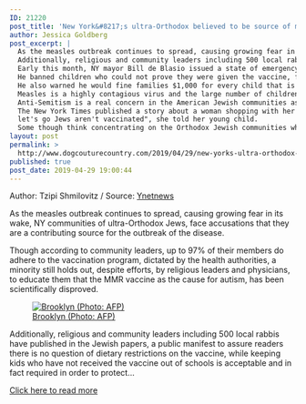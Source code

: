 ```yaml
---
ID: 21220
post_title: 'New York&#8217;s ultra-Orthodox believed to be source of measles outbreak'
author: Jessica Goldberg
post_excerpt: |
  As the measles outbreak continues to spread, causing growing fear in its wake, NY communities of ultra-Orthodox Jews, face accusations that they are a contributing source for the outbreak of the disease.
  Additionally, religious and community leaders including 500 local rabbis have published in the Jewish papers, a public manifest to assure readers there is no question of dietary restrictions on the vaccine, while keeping kids who have not received the vaccine out of schools is acceptable and in fact required in order to protect other children.
  Early this month, NY mayor Bill de Blasio issued a state of emergency in-an-effort to block the spread of measles in New York borrows.
  He banned children who could not prove they were given the vaccine, from entering schools.
  He also warned he would fine families $1,000 for every child that is not vaccinated.
  Measles is a highly contagious virus and the large number of children in every family and the cramped living conditions in the ultra-Orthodox communities, who separate themselves from the outside world, contribute to the rapid spread of the disease.
  Anti-Semitism is a real concern in the American Jewish communities as well as among health authorities.
  The New York Times published a story about a woman shopping with her toddler, that ran out of the store leaving her purchases behind after a religious Jew came in and coughed. "
  let's go Jews aren't vaccinated", she told her young child.
  Some though think concentrating on the Orthodox Jewish communities while other communities around the country are also refusing to vaccinate their children, is the real anti-Semitism
layout: post
permalink: >
  http://www.dogcouturecountry.com/2019/04/29/new-yorks-ultra-orthodox-believed-to-be-source-of-measles-outbreak/
published: true
post_date: 2019-04-29 19:00:44
---
```

<p class="article-info-author-source"> <span>Author: Tzipi Shmilovitz</span>&nbsp;/&nbsp;<span>Source: <a href="https://www.ynetnews.com/articles/0,7340,L-5501064,00.html" target="_blank">Ynetnews</a></span> </p> <p>As the measles outbreak continues to spread, causing growing fear in its wake, NY communities of ultra-Orthodox Jews, face accusations that they are a contributing source for the outbreak of the disease.</p>
<p>Though according to community leaders, up to 97% of their members do adhere to the vaccination program, dictated by the health authorities, a minority still holds out, despite efforts, by religious leaders and physicians, to educate them that the MMR vaccine as the cause for autism, has been scientifically disproved.</p>
<figure><a href="https://images1-ynet-prod.azureedge.net//PicServer5/2019/04/28/9210851/9210841672975640360no.jpg"><img alt="Brooklyn (Photo: AFP)" src="https://images1-ynet-prod.azureedge.net/PicServer5/2019/04/28/9210851/9210841672975640360no.jpg"></a>
<figcaption><a href="https://images1-ynet-prod.azureedge.net/PicServer5/2019/04/28/9210851/9210841672975640360no.jpg">Brooklyn (Photo: AFP)</a></figcaption>
</figure>
<p>Additionally, religious and community leaders including 500 local rabbis have published in the Jewish papers, a public manifest to assure readers there is no question of dietary restrictions on the vaccine, while keeping kids who have not received the vaccine out of schools is acceptable and in fact required in order to protect...</p> <p class="article-info-more"> <a href="https://www.ynetnews.com/articles/0,7340,L-5501064,00.html" target="_blank">Click here to read more</a> </p>